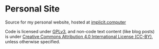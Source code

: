 # Personal Site
Source for my personal website, hosted at [implicit.computer](https://implicit.computer)

Code is licensed under [GPLv3](https://www.gnu.org/licenses/gpl-3.0.en.html#license-text), and non-code text content (like blog posts) is under [Creative Commons Attribution 4.0 International License (CC-BY)](https://creativecommons.org/licenses/by/4.0/legalcode), unless otherwise specified.

